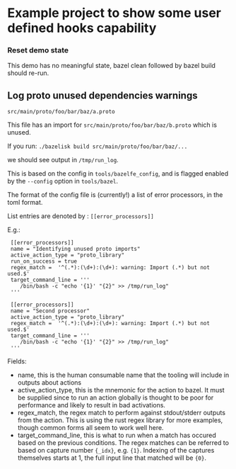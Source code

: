 # Example project to show some user defined hooks capability

### Reset demo state
This demo has no meaningful state, bazel clean followed by bazel build should re-run.

## Log proto unused dependencies warnings

`src/main/proto/foo/bar/baz/a.proto`

This file has an import for `src/main/proto/foo/bar/baz/b.proto` which is unused. 

If you run:
`./bazelisk build src/main/proto/foo/bar/baz/...`

we should see output in `/tmp/run_log`.

This is based on the config in `tools/bazelfe_config`, and is flagged enabled by the `--config` option in `tools/bazel`.


The format of the config file is (currently!) a list of error processors, in the toml format. 

List entries are denoted by : `[[error_processors]]`

E.g.:

```
 [[error_processors]]
 name = "Identifying unused proto imports"
 active_action_type = "proto_library"
 run_on_success = true
 regex_match =  '^(.*):(\d+):(\d+): warning: Import (.*) but not used.$'
 target_command_line = '''
    /bin/bash -c "echo '{1}' "{2}" >> /tmp/run_log"
 '''

 [[error_processors]]
 name = "Second processor"
 active_action_type = "proto_library"
 regex_match =  '^(.*):(\d+):(\d+): warning: Import (.*) but not used.$'
 target_command_line = '''
    /bin/bash -c "echo '{1}' "{2}" >> /tmp/run_log"
 '''
```

Fields:
- name, this is the human consumable name that the tooling will include in outputs about actions
- active_action_type, this is the mnemonic for the action to bazel. It must be supplied since to run an action globally is thought to be poor for performance and likely to result in bad activations.
- regex_match, the regex match to perform against stdout/stderr outputs from the action. This is using the rust regex library for more examples, though common forms all seem to work well here.
- target_command_line, this is what to run when a match has occured based on the previous conditions. The regex matches can be referred to based on capture number `{_idx}`, e.g. `{1}`. Indexing of the captures themselves starts at 1, the full input line that matched will be `{0}`.